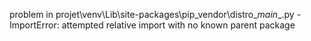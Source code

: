 problem in projet\venv\Lib\site-packages\pip\_vendor\distro\__main__.py - ImportError: attempted relative import with no known parent package
